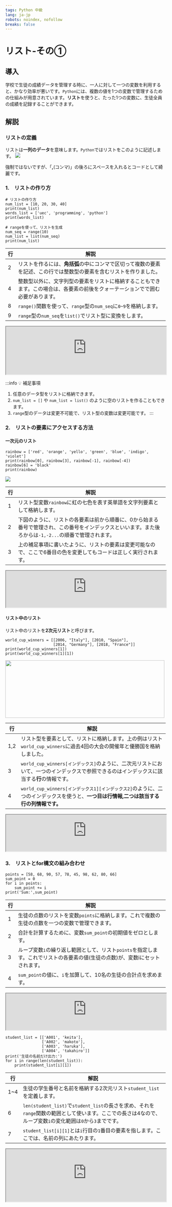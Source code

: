 ```yaml
---
tags: Python 中級
lang: ja-jp
robots: noindex, nofollow
breaks: false
---
```


<style>
.code {
user-select: none;
-ms-user-select: none;
-webkit-user-select: none;
cursor: not-allowed
}
</style>

# リスト-その①

## 導入
学校で生徒の成績データを管理する時に、一人に対して一つの変数を利用すると、かなり効率が悪いです。`Python`には、複数の値を1つの変数で管理するための仕組みが用意されています。**リスト**を使うと、たった1つの変数に、生徒全員の成績を記録することができます。


## 解説
### リストの定義
リストは**一列のデータ**を意味します。`Python`ではリストをこのように記述します。
![](https://i.imgur.com/nD4nOfu.png)

強制ではないですが、「**,**(コンマ)」の後ろにスペースを入れるとコードとして綺麗です。

### 1.　リストの作り方
```python=1
# リストの作り方
num_list = [10, 20, 30, 40]
print(num_list)
words_list = ['uec', 'programming', 'python']
print(words_list)

# rangeを使って、リストを生成
num_seq = range(10)
num_list = list(num_seq)
print(num_list)
```

| 行 | 解説 |
|-----|-----|
|2|リストを作るには、**角括弧**の中にコンマで区切って複数の要素を記述、この行では整数型の要素を含むリストを作りました。|
|4|整数型以外に、文字列型の要素をリストに格納することもできます。この場合は、各要素の前後をクォーテーションでで囲む必要があります。|
|8|`range()`関数を使って、`range`型の`num_seq`に`0~9`を格納します。|
|9|`range`型の`num_seq`を`list()`でリスト型に変換をします。|

<iframe height="150px" width="100%" src="https://1-1.programminguec.repl.run/?lite=true"></iframe>

:::info
:bulb: 補足事項
1. 任意のデータ型をリストに格納できます。
2. `num_list = []` や `num_list = list()` のように空のリストを作ることもできます。
3. `range`型のデータは変更不可能で、リスト型の変数は変更可能です。
:::

### 2.　リストの要素にアクセスする方法

#### 一次元のリスト

```python=1
rainbow = ['red', 'orange', 'yello', 'green', 'blue', 'indigo', 'violet']
print(rainbow[0], rainbow[3], rainbow[-1], rainbow[-4])
rainbow[6] = 'black'
print(rainbow)
```
![](https://i.imgur.com/yQgkPdF.png)

|行|解説|
|---|---|
|1|リスト型変数`rainbow`に虹の七色を表す英単語を文字列要素として格納します。|
|2|下図のように、リストの各要素は前から順番に、0から始まる番号で管理され、この番号をインデックスといいます。また後ろからは`-1,-2...`の順番で管理されます。|
|3|上の補足事項に書いたように、リストの要素は変更可能なので、ここで6番目の色を変更してもコードは正しく実行されます。|

<iframe width="100%" height="115" src="https://1-2.programminguec.repl.run"></iframe>


#### リスト中のリスト

リスト中のリストを**2次元リスト**と呼びます。

``` python=1
world_cup_winners = [[2006, "Italy"], [2010, "Spain"],
                     [2014, "Germany"], [2018, "France"]]
print(world_cup_winners[1])
print(world_cup_winners[1][1])  
```
<img src="https://i.imgur.com/xrMhlYD.png" width=500 height=180/>

|行|解説|
|---|---|
|1,2|リスト型を要素として、リストに格納します。上の例はリスト`world_cup_winners`に過去4回の大会の開催年と優勝国を格納しました。|
|3|`world_cup_winners[インデックス]`のように、二次元リストにおいて、一つのインデックスで参照できるのはインデックスに該当する**行**の情報です。|
|4|`world_cup_winners[インデックス1][インデックス2]`のように、二つのインデックスを使うと、**一つ目は行情報,二つは該当する行の列情報です。**|


<iframe width="100%" height="115" src="https://1-3.programminguec.repl.run"></iframe>

### 3.　リストとfor構文の組み合わせ
``` python=1
points = [58, 68, 90, 57, 78, 45, 98, 62, 80, 66]
sum_point = 0
for i in points:
    sum_point += i
print('Sum:',sum_point)
```

|行|解説|
|---|---|
|1|生徒の点数のリストを変数`points`に格納します。これで複数の生徒の点数を一つの変数で管理できます。|
|2|合計を計算するために、変数`sum_point`の初期値をゼロとします。|
|3|ループ変数`i`の繰り返し範囲として、リスト`points`を指定します。これでリストの各要素の値(生徒の点数)が、変数iにセットされます。|
|4|`sum_point`の値に、`i`を加算して、10名の生徒の合計点を求めます。|

<iframe width="100%" height="115" src="https://1-4.programminguec.repl.run"></iframe>

``` python=1
student_list = [['A001', 'keita'],
                ['A002', 'makoto'],
                ['A003', 'haruka'],
                ['A004', 'takahiro']]
print('生徒の名前だけ出力:')
for i in range(len(student_list)):
    print(student_list[i][1])
```

|行|解説|
|---|---|
|1~4|生徒の学生番号と名前を格納する2次元リスト`student_list`を定義します。|
|6|`len(student_list)`で`student_list`の長さを求め、それを`range`関数の範囲として使います。ここでの長さは4なので、ループ変数`i`の変化範囲は`0`から`3`までです。|
|7|`student_list[i][1]`とは`i`行目の`1`番目の要素を指します。ここでは、名前の列にあたります。|

<iframe height="165px" width="100%" src="https://1-5.programminguec.repl.run?lite=true"></iframe>


<div style='display: none'>

## クイズ例

1. リストの作り方として、正しいものを選んでください。
- [x] `new_list = []` 
- [ ] `new_list = ()` 
- [x] `new_list = ['hello', '123', 123, 'python']`
- [x] `new_list = list()`

2. 以下のコードの実行結果を選んでください。
<div class = 'code'>

``` python=1
a=[3] 
alist=[1, 2, 3, 4, 5] 
print(a in alist)
```

- [ ] `0`
- [x] `False`
- [ ] `1`
- [ ] `True`


3. 以下のコードの実行結果を選んでください。


``` python=1
rainbow = ['red','orange','yello','green','blue','indigo','violet']
print(rainbow[-3][-3], rainbow[0][2], rainbow[-2], rainbow[2])
```

- [x] `l d indigo yellow`
- [ ] `r e yellow blue`
- [ ] `i v blue violet`
- [ ] `a b green blue`

4. 以下はまさや君の友達の誕生日を格納するリストです。まさや君は今みずきさんの誕生日の日付(月-日)を出力しようとしています。アンダーラインに入る正しいコードを以下から選んでください。
 
``` python=1
friends_birthday=[['yuta','1998','6-29'],
                  ['akane','1996','7-18'],
                  ['mizuki','1995','7-28']] 
print(________)
```


- [x] `friends_birthday[2][2]`
- [x] `friends_birthday[-1][-1]`
- [x] `friends_birthday[-1][2]`
- [x] `friends_birthday[2][-1]`

5. 以下のコードを実行すると、エラーメッセージが表示されます。以下の選択肢からエラーが発生する行の番号を選んでください。

``` python=1
num = [5, 4, 3, [2,1], 0]
print(num[0])
print(num[3][0])
print(num[5])
print(num[3][-1])
```
- [ ] `2行目`
- [ ] `3行目`
- [x] `4行目`
- [ ] `5行目`
</div>



